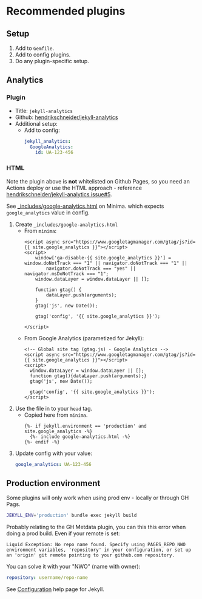 # Recommended plugins


## Setup

1. Add to `Gemfile`.
2. Add to config plugins.
3. Do any plugin-specific setup.


## Analytics

### Plugin

- Title: `jekyll-analytics`
- Github: [hendrikschneider/jekyll-analytics](https://github.com/hendrikschneider/jekyll-analytics)
- Additional setup:
    - Add to config:
        ```yaml
        jekyll_analytics:
          GoogleAnalytics:
            id: UA-123-456
        ```

### HTML

Note the plugin above is **not** whitelisted on Github Pages, so you need an Actions deploy or use the HTML approach - reference [hendrikschneider/jekyll-analytics issue#5](https://github.com/hendrikschneider/jekyll-analytics/issues/5).

See [_includes/google-analytics.html](https://github.com/jekyll/minima/blob/master/_includes/google-analytics.html) on Minima. which expects `google_analytics` value in config. 


1. Create `_includes/google-analytics.html`
    - From `minima`: 
        ```liquid
        <script async src="https://www.googletagmanager.com/gtag/js?id={{ site.google_analytics }}"></script>
        <script>
            window['ga-disable-{{ site.google_analytics }}'] = window.doNotTrack === "1" || navigator.doNotTrack === "1" ||
                navigator.doNotTrack === "yes" || navigator.msDoNotTrack === "1";
            window.dataLayer = window.dataLayer || [];

            function gtag() {
                dataLayer.push(arguments);
            }
            gtag('js', new Date());

            gtag('config', '{{ site.google_analytics }}');

        </script>
        ```
    - From Google Analytics (parametized for Jekyll):
        ```liquid
        <!-- Global site tag (gtag.js) - Google Analytics -->
        <script async src="https://www.googletagmanager.com/gtag/js?id={{ site.google_analytics }}"></script>
        <script>
          window.dataLayer = window.dataLayer || [];
          function gtag(){dataLayer.push(arguments);}
          gtag('js', new Date());

          gtag('config', '{{ site.google_analytics }}');
        </script>
        ```
2. Use the file in to your `head` tag. 
    - Copied here from `minima`.
        ```liquid
        {%- if jekyll.environment == 'production' and site.google_analytics -%}
          {%- include google-analytics.html -%}
        {%- endif -%}
        ```
3. Update config with your value:
    ```yaml
    google_analytics: UA-123-456
    ```


## Production environment


Some plugins will only work when using prod env - locally or through GH Pags.

```sh
JEKYLL_ENV='production' bundle exec jekyll build
```

Probably relating to the GH Metdata plugin, you can this this error when doing a prod build. Even if your remote is set:

```
Liquid Exception: No repo name found. Specify using PAGES_REPO_NWO environment variables, 'repository' in your configuration, or set up an 'origin' git remote pointing to your github.com repository.
```

You can solve it with your "NWO" (name with owner):

```yaml
repository: username/repo-name
```

See [Configuration](https://jekyll.github.io/github-metadata/configuration/) help page for Jekyll.
